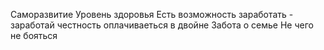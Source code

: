 Саморазвитие
Уровень здоровья
Есть возможность заработать - заработай
честность оплачиваеться в двойне
Забота о семье
Не чего не бояться
